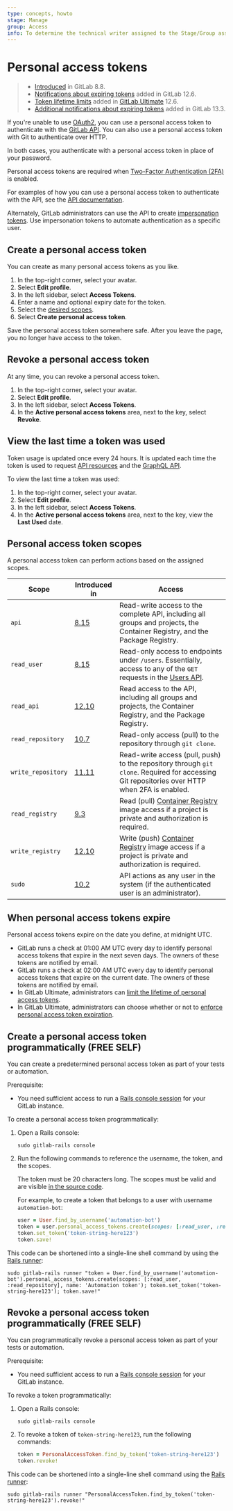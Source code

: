 ```yaml
---
type: concepts, howto
stage: Manage
group: Access
info: To determine the technical writer assigned to the Stage/Group associated with this page, see https://about.gitlab.com/handbook/engineering/ux/technical-writing/#assignments
---
```


# Personal access tokens

> - [Introduced](https://gitlab.com/gitlab-org/gitlab-foss/-/merge_requests/3749) in GitLab 8.8.
> - [Notifications about expiring tokens](https://gitlab.com/gitlab-org/gitlab/-/issues/3649) added in GitLab 12.6.
> - [Token lifetime limits](https://gitlab.com/gitlab-org/gitlab/-/issues/3649) added in [GitLab Ultimate](https://about.gitlab.com/pricing/) 12.6.
> - [Additional notifications about expiring tokens](https://gitlab.com/gitlab-org/gitlab/-/issues/214721) added in GitLab 13.3.

If you're unable to use [OAuth2](../../api/oauth2.md), you can use a personal access token to authenticate with the [GitLab API](../../api/README.md#personalproject-access-tokens). You can also use a personal access token with Git to authenticate over HTTP.

In both cases, you authenticate with a personal access token in place of your password.

Personal access tokens are required when [Two-Factor Authentication (2FA)](account/two_factor_authentication.md) is enabled. 

For examples of how you can use a personal access token to authenticate with the API, see the [API documentation](../../api/README.md#personalproject-access-tokens).

Alternately, GitLab administrators can use the API to create [impersonation tokens](../../api/README.md#impersonation-tokens).
Use impersonation tokens to automate authentication as a specific user.

## Create a personal access token

You can create as many personal access tokens as you like.

1. In the top-right corner, select your avatar.
1. Select **Edit profile**.
1. In the left sidebar, select **Access Tokens**.
1. Enter a name and optional expiry date for the token.
1. Select the [desired scopes](#personal-access-token-scopes).
1. Select **Create personal access token**.

Save the personal access token somewhere safe. After you leave the page,
you no longer have access to the token.

## Revoke a personal access token

At any time, you can revoke a personal access token.

1. In the top-right corner, select your avatar.
1. Select **Edit profile**.
1. In the left sidebar, select **Access Tokens**.
1. In the **Active personal access tokens** area, next to the key, select **Revoke**.

## View the last time a token was used

Token usage is updated once every 24 hours. It is updated each time the token is used to request
[API resources](../../api/api_resources.md) and the [GraphQL API](../../api/graphql/index.md).

To view the last time a token was used:

1. In the top-right corner, select your avatar.
1. Select **Edit profile**.
1. In the left sidebar, select **Access Tokens**.
1. In the **Active personal access tokens** area, next to the key, view the **Last Used** date.

## Personal access token scopes

A personal access token can perform actions based on the assigned scopes.

| Scope              | Introduced in | Access      |
| ------------------ | ------------- | ----------- |
| `api`              | [8.15](https://gitlab.com/gitlab-org/gitlab-foss/-/merge_requests/5951)   | Read-write access to the complete API, including all groups and projects, the Container Registry, and the Package Registry. |
| `read_user`        | [8.15](https://gitlab.com/gitlab-org/gitlab-foss/-/merge_requests/5951)   | Read-only access to endpoints under `/users`. Essentially, access to any of the `GET` requests in the [Users API](../../api/users.md). |
| `read_api`         | [12.10](https://gitlab.com/gitlab-org/gitlab/-/merge_requests/28944)      | Read access to the API, including all groups and projects, the Container Registry, and the Package Registry. |
| `read_repository`  | [10.7](https://gitlab.com/gitlab-org/gitlab-foss/-/merge_requests/17894)  | Read-only access (pull) to the repository through `git clone`. |
| `write_repository` | [11.11](https://gitlab.com/gitlab-org/gitlab-foss/-/merge_requests/26021) | Read-write access (pull, push) to the repository through `git clone`. Required for accessing Git repositories over HTTP when 2FA is enabled. |
| `read_registry`    | [9.3](https://gitlab.com/gitlab-org/gitlab-foss/-/merge_requests/11845)   | Read (pull) [Container Registry](../packages/container_registry/index.md) image access if a project is private and authorization is required. |
| `write_registry`    | [12.10](https://gitlab.com/gitlab-org/gitlab/-/merge_requests/28958)     | Write (push) [Container Registry](../packages/container_registry/index.md) image access if a project is private and authorization is required. |
| `sudo`             | [10.2](https://gitlab.com/gitlab-org/gitlab-foss/-/merge_requests/14838)  | API actions as any user in the system (if the authenticated user is an administrator). |

## When personal access tokens expire

Personal access tokens expire on the date you define, at midnight UTC.

- GitLab runs a check at 01:00 AM UTC every day to identify personal access tokens that expire in the next seven days. The owners of these tokens are notified by email.
- GitLab runs a check at 02:00 AM UTC every day to identify personal access tokens that expire on the current date. The owners of these tokens are notified by email.
- In GitLab Ultimate, administrators can [limit the lifetime of personal access tokens](../admin_area/settings/account_and_limit_settings.md#limiting-lifetime-of-personal-access-tokens).
- In GitLab Ultimate, administrators can choose whether or not to [enforce personal access token expiration](../admin_area/settings/account_and_limit_settings.md#optional-non-enforcement-of-personal-access-token-expiration).

## Create a personal access token programmatically **(FREE SELF)**

You can create a predetermined personal access token
as part of your tests or automation.

Prerequisite:

- You need sufficient access to run a
  [Rails console session](../../administration/operations/rails_console.md#starting-a-rails-console-session)
  for your GitLab instance.

To create a personal access token programmatically:

1. Open a Rails console:

   ```shell
   sudo gitlab-rails console
   ```

1. Run the following commands to reference the username, the token, and the scopes.
   
   The token must be 20 characters long. The scopes must be valid and are visible
   [in the source code](https://gitlab.com/gitlab-org/gitlab/-/blob/master/lib/gitlab/auth.rb).
   
   For example, to create a token that belongs to a user with username `automation-bot`:

   ```ruby
   user = User.find_by_username('automation-bot')
   token = user.personal_access_tokens.create(scopes: [:read_user, :read_repository], name: 'Automation token')
   token.set_token('token-string-here123')
   token.save!
   ```

This code can be shortened into a single-line shell command by using the
[Rails runner](../../administration/troubleshooting/debug.md#using-the-rails-runner):

```shell
sudo gitlab-rails runner "token = User.find_by_username('automation-bot').personal_access_tokens.create(scopes: [:read_user, :read_repository], name: 'Automation token'); token.set_token('token-string-here123'); token.save!"
```

## Revoke a personal access token programmatically **(FREE SELF)**

You can programmatically revoke a personal access token
as part of your tests or automation.

Prerequisite:

- You need sufficient access to run a [Rails console session](../../administration/operations/rails_console.md#starting-a-rails-console-session)
  for your GitLab instance.

To revoke a token programmatically:

1. Open a Rails console:

   ```shell
   sudo gitlab-rails console
   ```
   
1. To revoke a token of `token-string-here123`, run the following commands:

   ```ruby
   token = PersonalAccessToken.find_by_token('token-string-here123')
   token.revoke!
   ```

This code can be shortened into a single-line shell command using the
[Rails runner](../../administration/troubleshooting/debug.md#using-the-rails-runner):

```shell
sudo gitlab-rails runner "PersonalAccessToken.find_by_token('token-string-here123').revoke!"
```

<!-- ## Troubleshooting

Include any troubleshooting steps that you can foresee. If you know beforehand what issues
one might have when setting this up, or when something is changed, or on upgrading, it's
important to describe those, too. Think of things that may go wrong and include them here.
This is important to minimize requests for support, and to avoid doc comments with
questions that you know someone might ask.

Each scenario can be a third-level heading, e.g. `### Getting error message X`.
If you have none to add when creating a doc, leave this section in place
but commented out to help encourage others to add to it in the future. -->
